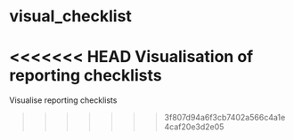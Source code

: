 # visual_checklist
<<<<<<< HEAD
Visualisation of reporting checklists
=======
Visualise reporting checklists
>>>>>>> 3f807d94a6f3cb7402a566c4a1e4caf20e3d2e05
